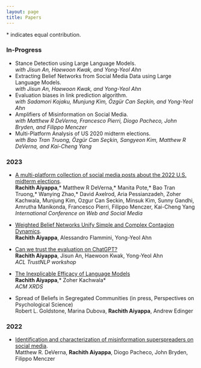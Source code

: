 ```yaml
---
layout: page
title: Papers
---
```

  \* indicates equal contribution.
  
### In-Progress 

- Stance Detection using Large Language Models.  
  _with Jisun An, Haewoon Kwak, and Yong-Yeol Ahn_
- Extracting Belief Networks from Social Media Data using Large Language Models.  
    _with Jisun An, Haewoon Kwak, and Yong-Yeol Ahn_
- Evaluation biases in link prediction algorithm.  
  _with Sadamori Kojaku, Munjung Kim, Özgür Can Seçkin, and Yong-Yeol Ahn_
- Amplifiers of Misinformation on Social Media.  
  _with Matthew R DeVerna, Francesco Pierri, Diogo Pacheco, John Bryden, and Filippo Menczer_
- Multi-Platform Analysis of US 2020 midterm elections.  
  _with Bao Tran Truong, Özgür Can Seçkin, Sangyeon Kim, Matthew R DeVerna, and Kai-Cheng Yang_
### 2023

- [A multi-platform collection of social media posts about the 2022 U.S. midterm elections](https://ojs.aaai.org/index.php/ICWSM/article/view/22205).   
    **Rachith Aiyappa**,* Matthew R DeVerna,* Manita Pote,* Bao Tran Truong,* Wanying Zhao,* David Axelrod, Aria Pessianzadeh, Zoher Kachwala, Munjung Kim, Ozgur Can Seckin, Minsuk Kim, Sunny Gandhi, Amrutha Manikonda, Francesco Pierri, Filippo Menczer, Kai-Cheng Yang  
  _International Conference on Web and Social Media_

- [Weighted Belief Networks Unify Simple and Complex Contagion Dynamics](https://arxiv.org/abs/2301.02368).     
    **Rachith Aiyappa**, Alessandro Flammini, Yong-Yeol Ahn
    
- [Can we trust the evaluation on ChatGPT?](https://aclanthology.org/2023.trustnlp-1.5/)     
    **Rachith Aiyappa**, Jisun An, Haewoon Kwak, Yong-Yeol Ahn  
  _ACL TrustNLP workshop_
    
- [The Inexplicable Efficacy of Language Models](https://dl.acm.org/doi/10.1145/3589654)     
    **Rachith Aiyappa**,* Zoher Kachwala*  
  _ACM XRDS_ 
    
- Spread of Beliefs in Segregated Communities (in press, Perspectives on Psychological Science)  
    Robert L. Goldstone, Marina Dubova, **Rachith Aiyappa**, Andrew Edinger
### 2022

- [Identification and characterization of misinformation superspreaders on social media](https://arxiv.org/abs/2207.09524).  
    Matthew R. DeVerna, **Rachith Aiyappa**, Diogo Pacheco, John Bryden, Filippo Menczer
    

    
